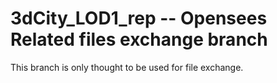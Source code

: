 # 3dCity_LOD1_rep -- Opensees Related files exchange branch

This branch is only thought to be used for file exchange. 
